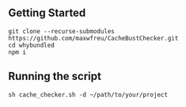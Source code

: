 ## Getting Started

```
git clone --recurse-submodules https://github.com/maxwfreu/CacheBustChecker.git
cd whybundled
npm i
```

## Running the script

```
sh cache_checker.sh -d ~/path/to/your/project
```
